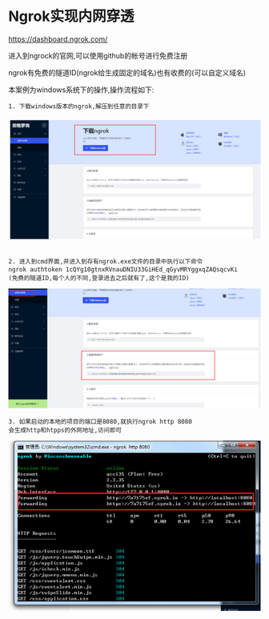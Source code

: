 # Ngrok实现内网穿透

https://dashboard.ngrok.com/  

进入到ngrock的官网,可以使用github的帐号进行免费注册

ngrok有免费的隧道ID(ngrok给生成固定的域名)也有收费的(可以自定义域名)

本案例为windows系统下的操作,操作流程如下:

```
1. 下载windows版本的ngrok,解压到任意的目录下
```

###### ![1590464509514](.\typro-img\1590464509514.png)

```
2. 进入到cmd界面,并进入到存有ngrok.exe文件的目录中执行以下命令
ngrok authtoken 1cQYg10gtnxRVnauDNIU33GiHEd_qGyvMRYggxqZAQsqcvKi
(免费的隧道ID,每个人的不同,登录进去之后就有了,这个是我的ID)
```

![1590464642570](.\typro-img\1590464642570.png)

```
3. 如果启动的本地的项目的端口是8080,就执行ngrok http 8080
会生成http和htpps的外网地址,访问即可
```

![1590464789432](.\typro-img\1590464789432.png)

